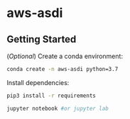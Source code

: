 # aws-asdi

## Getting Started
(*Optional*) Create a conda environment:
```sh
conda create -n aws-asdi python=3.7
```

Install dependencies:
```sh
pip3 install -r requirements
```

```sh
jupyter notebook #or jupyter lab
```